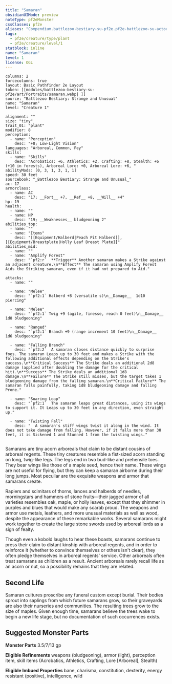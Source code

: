 ```yaml
---
title: "Samaran"
obsidianUIMode: preview
noteType: pf2eMonster
cssClasses: pf2e
aliases: "Compendium.battlezoo-bestiary-su-pf2e.pf2e-battlezoo-su-actors.Actor.Gb2eS6EoR47dmDT6" 
tags:
  - pf2e/creature/type/plant
  - pf2e/creature/level/1
statblock: inline
name: "Samaran"
level: 1
license: OGL
---
```


```statblock
columns: 2
forcecolumns: true
layout: Basic Pathfinder 2e Layout
token: [[modules/battlezoo-bestiary-su-pf2e/art/Portraits/samaran.webp| ]]
source: "Battlezoo Bestiary: Strange and Unusual"
name: "Samaran"
level: "Creature 1"

alignment: ""
size: "tiny"
trait_01: "plant"
modifier: 8
perception:
  - name: "Perception"
    desc: "+8; Low-Light Vision"
languages: "Arboreal, Common, Fey"
skills:
  - name: "Skills"
    desc: "Acrobatics: +6, Athletics: +2, Crafting: +8, Stealth: +6 (+10 in forests), Arboreal Lore: +0, Arboreal Lore: +6, "
abilityMods: [0, 3, 1, 3, 1, 1]
speed: 30 feet
sourcebook: "_Battlezoo Bestiary: Strange and Unusual_"
ac: 17
armorclass:
  - name: AC
    desc: "17; __Fort__ +7, __Ref__ +8, __Will__ +4"
hp: 19
health:
  - name: ""
  - name: HP
    desc: "19; __Weaknesses__ bludgeoning 2"
abilities_top:
  - name: ""
  - name: "Items"
    desc: "[[Equipment/Halberd|Peach Pit Halberd]], [[Equipment/Breastplate|Holly Leaf Breast Plate]]"
abilities_mid:
  - name: ""
  - name: "Amplify Forest"
    desc: "`pf2:r`  **Trigger** Another samaran makes a Strike against an adjacent creature.\n**Effect** The samaran using Amplify Forest Aids the Striking samaran, even if it had not prepared to Aid."

attacks:
  - name: ""

  - name: "Melee"
    desc: "`pf2:1` Halberd +8 (versatile s)\n__Damage__  1d10 piercing"

  - name: "Melee"
    desc: "`pf2:1` Twig +9 (agile, finesse, reach 0 feet)\n__Damage__  1d8 bludgeoning"

  - name: "Ranged"
    desc: "`pf2:1` Branch +9 (range increment 10 feet)\n__Damage__  1d6 bludgeoning"

  - name: "Falling Branch"
    desc: "`pf2:2`  A samaran closes distance quickly to surprise foes. The samaran Leaps up to 30 feet and makes a Strike with the following additional effects depending on the Strike's success.\n**Critical Success** The Strike deals an additional 2d8 damage (applied after doubling the damage for the critical hit).\n**Success** The Strike deals an additional 1d8 damage.\n**Failure** The Strike still misses, but the target takes 1 bludgeoning damage from the falling samaran.\n**Critical Failure** The samaran falls painfully, taking 1d8 bludgeoning damage and falling Prone."

  - name: "Soaring Leap"
    desc: "`pf2:1`  The samaran leaps great distances, using its wings to support it. It Leaps up to 30 feet in any direction, even straight up."

  - name: "Twisting Fall"
    desc: "  A samaran's stiff wings twist it along in the wind. It does not take damage from falling. However, if it falls more than 30 feet, it is Sickened 1 and Stunned 1 from the twisting wings."
 
```



Samarans are tiny acorn arboreals that claim to be distant cousins of arboreal regents. These tiny creatures resemble a fist-sized acorn standing on long, twig-like legs. The legs end in two bud-like and prehensile toes. They bear wings like those of a maple seed, hence their name. These wings are not useful for flying, but they can keep a samaran airborne during their long jumps. Most peculiar are the exquisite weapons and armor that samarans create.

Rapiers and scimitars of thorns, lances and halberds of needles, morningstars and hammers of stone fruits—their jagged armor of all varieties resembles oak, maple, or holly leaves, except that they shimmer in purples and blues that would make any scarab proud. The weapons and armor use metals, leathers, and more unusual materials as well as wood, despite the appearance of these remarkable works. Several samarans might work together to create the large stone swords used by arboreal lords as a sign of fealty.

Though even a kobold laughs to hear these boasts, samarans continue to press their claim to distant kinship with arboreal regents, and in order to reinforce it (whether to convince themselves or others isn't clear), they often pledge themselves in arboreal regents' service. Other arboreals often treat samarans as children as a result. Ancient arboreals rarely recall life as an acorn or nut, so a possibility remains that they are related.

## Second Life

Samaran cultures proscribe any funeral custom except burial. Their bodies sprout into saplings from which future samarans grow, so their graveyards are also their nurseries and communities. The resulting trees grow to the size of maples. Given enough time, samarans believe the trees wake to begin a new life stage, but no documentation of such occurrences exists.

## Suggested Monster Parts

**Monster Parts** 3.5/7/13 gp

**Eligible Refinements** weapons (bludgeoning), armor (light), perception item, skill items (Acrobatics, Athletics, Crafting, Lore \[Arboreal\], Stealth)

**Eligible Imbued Properties** bane, charisma, constitution, dexterity, energy resistant (positive), intelligence, wild
